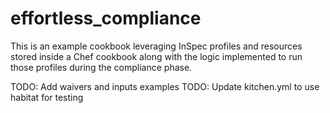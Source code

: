 # effortless_compliance

This is an example cookbook leveraging InSpec profiles and resources stored inside a Chef cookbook along with the logic implemented to run those profiles during the compliance phase.

TODO: Add waivers and inputs examples
TODO: Update kitchen.yml to use habitat for testing